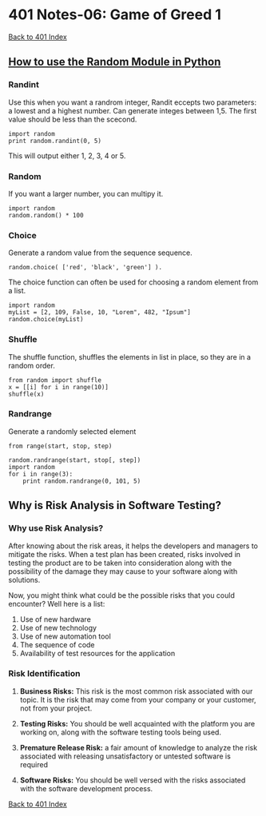 # 401 Notes-06: Game of Greed 1
[Back to 401 Index](401-index.md)<br>


## [How to use the Random Module in Python](https://www.pythonforbeginners.com/random/how-to-use-the-random-module-in-python)

### Randint
Use this when you want a randrom integer, Randit eccepts two parameters: a lowest and a highest number. Can generate integes between 1,5. The first value should be less than the scecond.

```
import random
print random.randint(0, 5)
```
This will output either 1, 2, 3, 4 or 5.

### Random
If you want a larger number, you can multipy it.

```
import random
random.random() * 100
```
### Choice
Generate a random value from the sequence sequence.
```
random.choice( ['red', 'black', 'green'] ).
```
The choice function can often be used for choosing a random element from a list.

```
import random
myList = [2, 109, False, 10, "Lorem", 482, "Ipsum"]
random.choice(myList)
```

### Shuffle

The shuffle function, shuffles the elements in list in place, so they are in a random order.

```
from random import shuffle
x = [[i] for i in range(10)]
shuffle(x)
```
### Randrange
Generate a randomly selected element 

```
from range(start, stop, step)
```

```
random.randrange(start, stop[, step])
import random
for i in range(3):
    print random.randrange(0, 101, 5)
```


## Why is Risk Analysis in Software Testing?


### Why use Risk Analysis?

After knowing about the risk areas, it helps the developers and managers to mitigate the risks. When a test plan has been created, risks involved in testing the product are to be taken into consideration along with the possibility of the damage they may cause to your software along with solutions.

Now, you might think what could be the possible risks that you could encounter? Well here is a list:

1. Use of new hardware
2. Use of new technology
3. Use of new automation tool
4. The sequence of code
5. Availability of test resources for the application

### Risk Identification

1. **Business Risks:** This risk is the most common risk associated with our topic. It is the risk that may come from your company or your customer, not from your project.

2. **Testing Risks:** You should be well acquainted with the platform you are working on, along with the software testing tools being used.

3. **Premature Release Risk:** a fair amount of knowledge to analyze the risk associated with releasing unsatisfactory or untested software is required

4. **Software Risks:** You should be well versed with the risks associated with the software development process.




[Back to 401 Index](401-index.md)